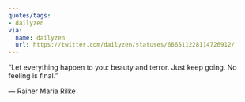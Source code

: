 ```yaml
---
quotes/tags:
- dailyzen
via:
  name: dailyzen
  url: https://twitter.com/dailyzen/statuses/666511228114726912/
---
```


“Let everything happen to you: beauty and terror. Just keep going. No feeling is final.”

—  Rainer Maria Rilke